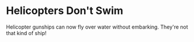 # Helicopters Don't Swim
 Helicopter gunships can now fly over water without embarking. They're not that kind of ship!
